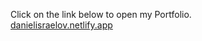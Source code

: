 Click on the link below to open my Portfolio.<br>
[danielisraelov.netlify.app](https://danielisraelov.netlify.app)
